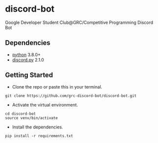 # discord-bot
Google Developer Student Club@GRC/Competitive Programming Discord Bot

## Dependencies
* [python](https://www.python.org/) 3.8.0+
* [discord.py](https://pypi.org/project/discord.py/) 2.1.0

## Getting Started
* Clone the repo or paste this in your terminal.
```
git clone https://github.com/grc-discord-bot/discord-bot.git
```
* Activate the virtual environment.
```
cd discord-bot
source venv/bin/activate
```
* Install the dependencies.
```
pip install -r requirements.txt
```